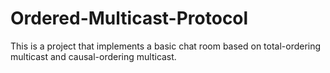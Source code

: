 # Ordered-Multicast-Protocol
This is a project that implements a basic chat room based on total-ordering multicast and causal-ordering multicast.
